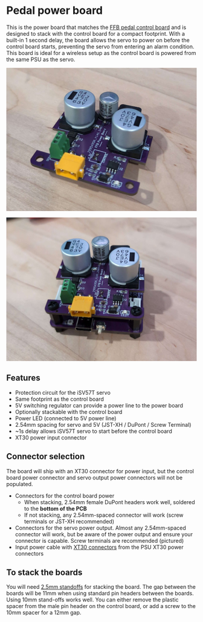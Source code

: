 # Pedal power board

This is the power board that matches the [FFB pedal control board](../control-board) and is designed to stack with the control board for a compact footprint. With a built-in 1 second delay, the board allows the servo to power on before the control board starts, preventing the servo from entering an alarm condition. This board is ideal for a wireless setup as the control board is powered from the same PSU as the servo.
 
 ![Photo](pcb_ffb_power-board_v1.0.jpg)

 ![Stacked PCBs](pcb_ffb_power-board_stacked_v1.0.jpg)
 
## Features
- Protection circuit for the iSV57T servo
- Same footprint as the control board
- 5V switching regulator can provide a power line to the power board
- Optionally stackable with the control board
- Power LED (connected to 5V power line)
- 2.54mm spacing for servo and 5V (JST-XH / DuPont / Screw Terminal)
- ~1s delay allows iSV57T servo to start before the control board
- XT30 power input connector

## Connector selection
The board will ship with an XT30 connector for power input, but the control board power connector and servo output power connectors will not be populated.
- Connectors for the control board power
  - When stacking, 2.54mm female DuPont headers work well, soldered to the **bottom of the PCB** 
  - If not stacking, any 2.54mm-spaced connector will work (screw terminals or JST-XH recommended)
- Connectors for the servo power output. Almost any 2.54mm-spaced connector will work, but be aware of the power output and ensure your connector is capable. Screw terminals are recommended (pictured)
- Input power cable with [XT30 connectors](https://www.amazon.com/Connectors-Female-Pieces-Shrink-Battery/dp/B0875MBLNH) from the PSU
XT30 power connectors

## To stack the boards
You will need [2.5mm standoffs](https://www.amazon.com/COMRUN-M2-5-Standoff-Assortment-Motherboard/dp/B0CKBWQSNY) for stacking the board. The gap between the boards will be 11mm when using standard pin headers between the boards. Using 10mm stand-offs works well. You can either remove the plastic spacer from the male pin header on the control board, or add a screw to the 10mm spacer for a 12mm gap.
